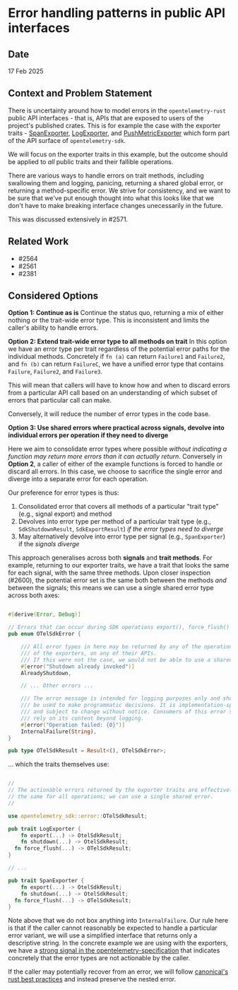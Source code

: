 # Error handling patterns in public API interfaces

## Date
17 Feb 2025 

## Context and Problem Statement
There is uncertainty around how to model errors in the `opentelemetry-rust` public API interfaces - that is, APIs that are exposed to users of the project's published crates. This is for example the case with the exporter traits - [SpanExporter](https://github.com/open-telemetry/opentelemetry-rust/blob/eca1ce87084c39667061281e662d5edb9a002882/opentelemetry-sdk/src/trace/export.rs#L18), [LogExporter](https://github.com/open-telemetry/opentelemetry-rust/blob/eca1ce87084c39667061281e662d5edb9a002882/opentelemetry-sdk/src/logs/export.rs#L115), and [PushMetricExporter](https://github.com/open-telemetry/opentelemetry-rust/blob/eca1ce87084c39667061281e662d5edb9a002882/opentelemetry-sdk/src/metrics/exporter.rs#L11) which form part of the API surface of `opentelemetry-sdk`.

We will focus on the exporter traits in this example, but the outcome should be applied to _all_ public traits and their fallible operations. 

There are various ways to handle errors on trait methods, including swallowing them and logging, panicing, returning a shared global error, or returning a method-specific error. We strive for consistency, and we want to be sure that we've put enough thought into what this looks like that we don't have to make breaking interface changes unecessarily in the future.

This was discussed extensively in #2571.

## Related Work

* #2564 
* #2561 
* #2381

## Considered Options

**Option 1: Continue as is**
Continue the status quo, returning a mix of either nothing or the trait-wide error type. This is inconsistent and limits the caller's ability to handle errors. 

**Option 2: Extend trait-wide error type to all methods on trait**
In this option we have an error type per trait regardless of the potential error paths for the individual methods. Concretely if `fn (a)` can return `Failure1` and `Failure2`,  and `fn (b)` can return `FailureC`, we have a unified error type that contains `Failure`, `Failure2`, and `Failure3`.

 This will mean that callers will have to know how and when to discard errors from a particular API call based on an understanding of which subset of errors that particular call can make. 

Conversely, it will reduce the number of error types in the code base. 

**Option 3: Use shared errors where practical across signals, devolve into individual errors per operation if they need to diverge**

Here we aim to consolidate error types where possible _without indicating a function may return more errors than it can actually return_. Conversely in **Option 2**, a caller of either of the example functions is forced to handle or discard all errors. In this case, we choose to sacrifice the single error and diverge into a separate error for each operation.

Our preference for error types is thus:

1. Consolidated error that covers all methods of a particular "trait type" (e.g., signal export) and method
1. Devolves into error type per method of a particular trait type (e.g., `SdkShutdownResult`, `SdkExportResult`) _if the error types need to diverge_
1. May alternatively devolve into error type per signal (e.g., `SpanExporter`) if the _signals diverge_

This approach generalises across both **signals** and **trait methods**. For example, returning to our exporter traits, we have a trait that looks the same for each signal, with the same three methods. Upon closer inspection (#2600), the potential error set is the same both between the methods *and* between the signals; this means we can use a single shared error type across both axes:

```rust

#[derive(Error, Debug)]

// Errors that can occur during SDK operations export(), force_flush() and shutdown().
pub enum OTelSdkError {

    /// All error types in here may be returned by any of the operations
    /// of the exporters, on any of their APIs.
    /// If this were not the case, we would not be able to use a shared error.
    #[error("Shutdown already invoked")]
    AlreadyShutdown,

    // ... Other errors ...

    /// The error message is intended for logging purposes only and should not
    /// be used to make programmatic decisions. It is implementation-specific
    /// and subject to change without notice. Consumers of this error should not
    /// rely on its content beyond logging.
    #[error("Operation failed: {0}")]
    InternalFailure(String),
}

pub type OTelSdkResult = Result<(), OTelSdkError>;
```

... which the traits themselves use:

```rust

//
// The actionable errors returned by the exporter traits are effectively
// the same for all operations; we can use a single shared error.
// 

use opentelemetry_sdk::error::OTelSdkResult;

pub trait LogExporter {
	fn export(...) -> OtelSdkResult;
	fn shutdown(...) -> OtelSdkResult; 
  fn force_flush(...) -> OTelSdkResult;
}

// ...

pub trait SpanExporter {
	fn export(...) -> OtelSdkResult;
	fn shutdown(...) -> OtelSdkResult;
  fn force_flush(...) -> OTelSdkResult;
}

```

Note above that we do not box anything into `InternalFailure`. Our rule here is that if the caller cannot reasonably be expected to handle a particular error variant, we will use a simplified interface that returns only a descriptive string. In the concrete example we are using with the exporters, we have a [strong signal in the opentelemetry-specification](https://github.com/open-telemetry/opentelemetry-specification/blob/main/specification/logs/sdk.md#export) that indicates concretely that the error types are not actionable by the caller.

If the caller may potentially recover from an error, we will follow [canonical's rust best practices](https://canonical.github.io/rust-best-practices/error-and-panic-discipline.html) and instead preserve the nested error.
